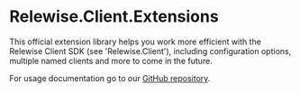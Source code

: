 # Relewise.Client.Extensions

This official extension library helps you work more efficient with the Relewise Client SDK (see 'Relewise.Client'), including configuration options, multiple named clients and more to come in the future.

For usage documentation go to our [GitHub repository](https://github.com/Relewise/relewise-sdk-csharp-extensions).
